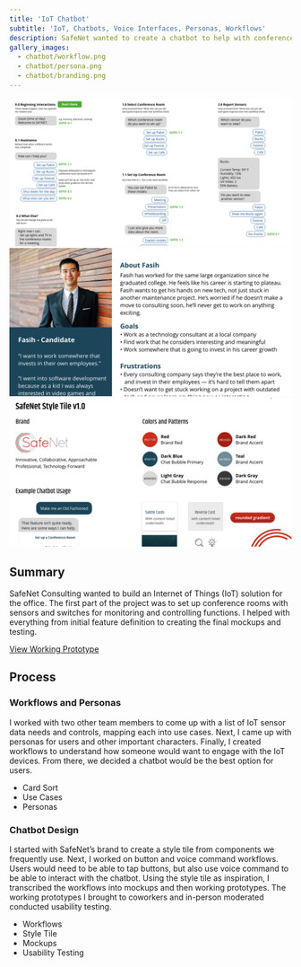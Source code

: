 ```yaml
---
title: 'IoT Chatbot'
subtitle: 'IoT, Chatbots, Voice Interfaces, Personas, Workflows'
description: SafeNet wanted to create a chatbot to help with conference room automation and setup. I worked on the overall flow of the chatbot, as well as the finalized design.
gallery_images:
  - chatbot/workflow.png
  - chatbot/persona.png
  - chatbot/branding.png
---
```


<div class="gallery" data-columns="1">
	<img src="/images/projects/chatbot/workflow.png">
	<img src="/images/projects/chatbot/persona.png">
	<img src="/images/projects/chatbot/branding.png">
</div>

## Summary
SafeNet Consulting wanted to build an Internet of Things (IoT) solution for the office. The first part of the project was to set up conference rooms with sensors and switches for monitoring and controlling functions. I helped with everything from initial feature definition to creating the final mockups and testing. 

[View Working Prototype](https://xd.adobe.com/view/b01ae6e2-4fd6-4b3b-71d4-fc28b1afa4aa-c62b/?fullscreen)


## Process
### Workflows and Personas
I worked with two other team members to come up with a list of IoT sensor data needs and controls, mapping each into use cases. Next, I came up with personas for users and other important characters. Finally, I created workflows to understand how someone would want to engage with the IoT devices. From there, we decided a chatbot would be the best option for users.

* Card Sort
* Use Cases
* Personas


### Chatbot Design
I started with SafeNet’s brand to create a style tile from components we frequently use. Next, I worked on button and voice command workflows. Users would need to be able to tap buttons, but also use voice command to be able to interact with the chatbot. Using the style tile as inspiration, I transcribed the workflows into mockups and then working prototypes. The working prototypes I brought to coworkers and in-person moderated conducted usability testing.

* Workflows
* Style Tile
* Mockups
* Usability Testing

